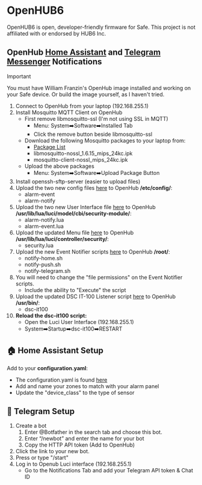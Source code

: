 # OpenHUB6
OpenHUB6 is open, developer-friendly firmware for Safe.
This project is not affiliated with or endorsed by HUB6 Inc.


## OpenHub [Home Assistant](https://www.home-assistant.io/) and [Telegram Messenger](https://telegram.org/) Notifications

> [!IMPORTANT]
> You must have William Franzin's OpenHub image installed and working on your Safe device.
> Or build the image yourself, as I haven't tried.

1. Connect to OpenHub from your laptop (192.168.255.1)
2. Install Mosquitto MQTT Client on OpenHub
   - First remove libmosquitto-ssl (I'm not using SSL in MQTT)
     - Menu: System➡️Software➡️Installed Tab
     - Click the remove button beside libmosquitto-ssl
   - Download the following Mosquitto packages to your laptop from:
     - [Package List](https://downloads.openwrt.org/releases/19.07.8/packages/mips_24kc/packages/)
     - libmosquitto-nossl_1.6.15_mips_24kc.ipk
     - mosquitto-client-nossl_mips_24kc.ipk
   - Upload the above packages
     - Menu: System➡️Software➡️Upload Package Button
4. Install openssh-sftp-server (easier to upload files)
5. Upload the two new config files [here](/openhub6/openhub6/files/etc/config) to OpenHub **/etc/config/**:
   - alarm-event
   - alarm-notify
6. Upload the two new User Interface file [here](/openhub6/openhub6/files/usr/lib/lua/luci/model/cbi/security-module) to OpenHub **/usr/lib/lua/luci/model/cbi/security-module/**:
   - alarm-notify.lua
   - alarm-event.lua
7. Upload the updated Menu file [here](/openhub6/openhub6/files/usr/lib/lua/luci/controller/security) to OpenHub **/usr/lib/lua/luci/controller/security/**:
   - security.lua
8. Upload the new Event Notifier scripts [here](/openhub6/openhub6/files/root) to OpenHub **/root/**:
   - notify-home.sh
   - notify-push.sh
   - notify-telegram.sh
9. You will need to change the "file permissions" on the Event Notifier scripts.
   - Include the ability to "Execute" the script
11. Upload the updated DSC IT-100 Listener script [here](/openhub6/openhub6/files/usr/bin) to OpenHub **/usr/bin/**:
    - dsc-it100
11. **Reload the dsc-it100 script:**
    - Open the Luci User Interface (192.168.255.1)
    - System➡️Startup➡️dsc-it100➡️RESTART

## 🏠 Home Assistant Setup

Add to your **configuration.yaml**:
  - The configuration.yaml is found [here](/home-assistant/configuration.yaml)
  - Add and name your zones to match with your alarm panel
  - Update the "device_class" to the type of sensor

## 📨 Telegram Setup

1. Create a bot
   1. Enter @Botfather in the search tab and choose this bot.
   2. Enter “/newbot” and enter the name for your bot
   3. Copy the HTTP API token (Add to OpenHub)
2. Click the link to your new bot.
3. Press or type "/start"
4. Log in to Openub Luci interface (192.168.255.1)
   - Go to the Notifications Tab and add your Telegram API token & Chat ID

